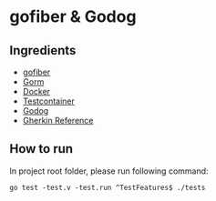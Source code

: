 # gofiber & Godog
## Ingredients

- [gofiber](https://gofiber.io/)
- [Gorm](https://gorm.io/)
- [Docker](https://www.docker.com/)
- [Testcontainer](https://golang.testcontainers.org/)
- [Godog](https://github.com/cucumber/godog)
- [Gherkin Reference](https://cucumber.io/docs/gherkin/reference/)

## How to run
In project root folder, please run following command:
```
go test -test.v -test.run ^TestFeatures$ ./tests
```